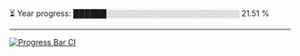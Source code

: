 
⏳ Year progress: ██████░░░░░░░░░░░░░░░░░░░░░░░░ 21.51 %

---

[![Progress Bar CI](https://github.com/thatoranzhevyy/thatoranzhevyy/actions/workflows/node.js.yml/badge.svg)](https://github.com/thatoranzhevyy/thatoranzhevyy/actions/workflows/node.js.yml)

